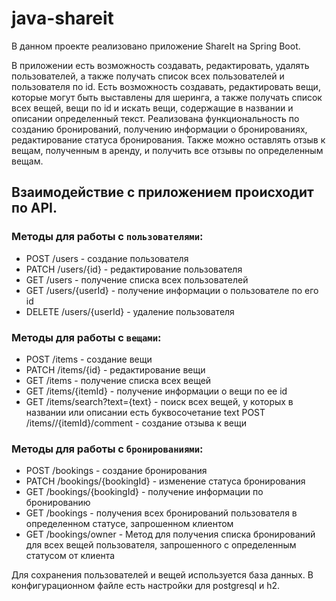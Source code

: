 # java-shareit
В данном проекте реализовано приложение ShareIt на Spring Boot.

В приложении есть возможность создавать, редактировать, удалять пользователей, а также получать список всех
пользователей и пользователя по id. Есть возможность создавать, редактировать вещи, которые могут быть выставлены для шеринга,
а также получать список всех вещей, вещи по id и искать вещи, содержащие в названии и описании определенный текст. 
Реализована функциональность по созданию бронирований, получению информации о бронированиях, редактирование статуса
бронирования. Также можно оставлять отзыв к вещам, полученным в аренду, и получить все отзывы по определенным вещам.

## Взаимодействие с приложением происходит по API.
### Методы для работы с `пользователями`:

* POST /users - создание пользователя
* PATCH /users/{id} - редактирование пользователя
* GET /users - получение списка всех пользователей
* GET /users/{userId} - получение информации о пользователе по его id
* DELETE /users/{userId} - удаление пользователя

### Методы для работы с `вещами`:

* POST /items - создание вещи
* PATCH /items/{id} - редактирование вещи
* GET /items - получение списка всех вещей
* GET /items/{itemId} - получение информации о вещи по ее id
* GET /items/search?text={text} - поиск всех вещей, у которых в названии или описании есть буквосочетание text POST /items//{itemId}/comment - создание отзыва к вещи

### Методы для работы с `бронированиями`: 

* POST /bookings - создание бронирования
* PATCH /bookings/{bookingId} - изменение статуса бронирования
* GET /bookings/{bookingId} - получение информации по бронированию
* GET /bookings - получения всех бронирований пользователя в определенном статусе, запрошенном клиентом
* GET /bookings/owner - Метод для получения списка бронирований для всех вещей пользователя, запрошенного с
определенным статусом от клиента

Для сохранения пользователей и вещей используется база данных. В конфигурационном файле есть настройки для
postgresql и h2.
